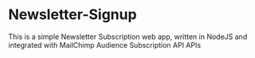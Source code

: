 # Newsletter-Signup
This is a simple Newsletter Subscription web app, written in NodeJS and integrated with MailChimp Audience Subscription API APIs
